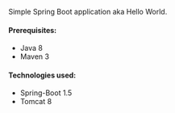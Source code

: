 ﻿Simple Spring Boot application aka Hello World.

#### Prerequisites:
- Java 8
- Maven 3

#### Technologies used:
- Spring-Boot 1.5
- Tomcat 8


